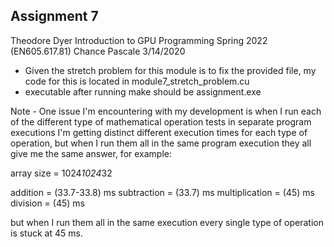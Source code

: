 ## Assignment 7
Theodore Dyer
Introduction to GPU Programming Spring 2022 (EN605.617.81)
Chance Pascale
3/14/2020

- Given the stretch problem for this module is to fix the provided file, my code for this is located in module7_stretch_problem.cu
- executable after running make should be assignment.exe

Note - One issue I'm encountering with my development is when I run each of the different type
of mathematical operation tests in separate program executions I'm getting distinct different execution times for each type of operation, but when I run them all in the same program execution they all give me the same answer, for example:

array size = 1024*1024*32

addition = (33.7-33.8) ms
subtraction = (33.7) ms
multiplication = (45) ms
division = (45) ms

but when I run them all in the same execution every single type of operation is stuck at 45 ms.
